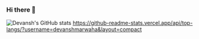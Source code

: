 ### Hi there 👋

<!--
**devanshmarwaha/devanshmarwaha** is a ✨ _special_ ✨ repository because its `README.md` (this file) appears on your GitHub profile.

Here are some ideas to get you started:

- 🔭 I’m currently working on ...
- 🌱 I’m currently learning ...
- 👯 I’m looking to collaborate on ...
- 🤔 I’m looking for help with ...
- 💬 Ask me about ...
- 📫 How to reach me: ...
- 😄 Pronouns: ...
- ⚡ Fun fact: ...
-->
![Devansh's GitHub stats](https://github-readme-stats.vercel.app/api?username=devanshmarwaha&show_icons=true&theme=merko)
https://github-readme-stats.vercel.app/api/top-langs/?username=devanshmarwaha&layout=compact
